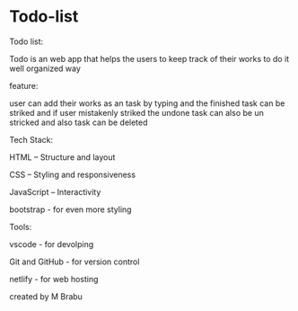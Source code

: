 # Todo-list

Todo list:

Todo is an web app that helps the users to keep track of their
works to do it well organized way

feature:

user can add their works as an task by typing 
and the finished task can be striked and if user mistakenly striked the 
undone task can also be un stricked and also task can be deleted
 
Tech Stack:

HTML – Structure and layout

CSS – Styling and responsiveness

JavaScript – Interactivity

bootstrap - for even more styling

Tools:

vscode - for devolping

Git and  GitHub - for version control

netlify - for web hosting

created by M Brabu 
